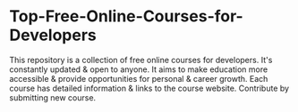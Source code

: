 # Top-Free-Online-Courses-for-Developers
This repository is a collection of free online courses for developers. It's constantly updated &amp; open to anyone. It aims to make education more accessible &amp; provide opportunities for personal &amp; career growth. Each course has detailed information &amp; links to the course website. Contribute by submitting new course.
